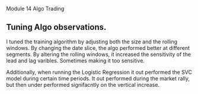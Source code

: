 Module 14 Algo Trading
  ## Tuning Algo observations.

I tuned the training algorithm by adjusting both the size and the rolling windows. By changing the date slice, the algo performed better at different segments.  By altering the rolling windows, it increased the sensitivity of the lead and lag varibles. Sometimes making it too sensitive.

Additionally, when running the Logistic Regression it out performed the SVC model during certain time periods.  It out performed during the market rally, but then under performed signifacntly on the vertical increase.
